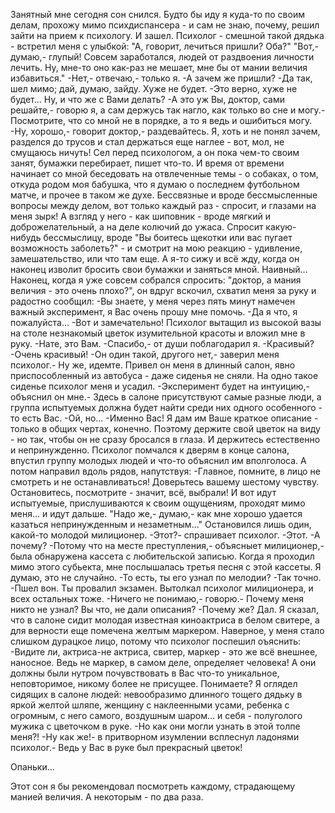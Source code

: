   Занятный мне сегодня сон снился. Будто бы иду я куда-то по своим делам, прохожу мимо психдиспансера - и сам не знаю, почему, решил зайти на прием к психологу. И зашел.
Психолог - смешной такой дядька - встретил меня с улыбкой: "А, говорит, лечиться пришли? Оба?"
"Вот,- думаю,- глупый! Совсем заработался, людей от раздвоения личности лечить. Ну, мне-то оно как-раз не мешает, мне бы от мании величия избавиться."
-Нет,- отвечаю,- только я.
-А зачем же пришли?
-Да так, шел мимо; дай, думаю, зайду. Хуже не будет.
-Это верно, хуже не будет... Ну, и что же с Вами делать?
-А это уж Вы, доктор, сами решайте,- говорю я, а сам держусь так нагло, как только во сне и могу.- Посмотрите, что со мной не в порядке, а то я ведь и ошибиться могу.
-Ну, хорошо,- говорит доктор,- раздевайтесь.
Я, хоть и не понял зачем, разделся до трусов и стал держаться еще наглее - вот, мол, не смущаюсь ничуть! Сел перед психологом, а он пока чем-то своим занят, бумажки перебирает, пишет что-то. И время от времени начинает со мной беседовать на отвлеченные темы - о собаках, о том, откуда родом моя бабушка, что я думаю о последнем футбольном матче, и прочее в таком же духе. Бессвязные и вроде бессмысленные вопросы между делом, вот только каждый раз - спросит, и глазами на меня зырк! А взгляд у него - как шиповник - вроде мягкий и доброжелательный, а на деле колючий до ужаса. Спросит какую-нибудь бессмыслицу, вроде "Вы боитесь щекотки или вас пугает возможность заболеть?" - и смотрит на мою реакцию - удивление, замешательство, или что там еще. А я-то сижу и всё жду, когда он наконец изволит бросить свои бумажки и заняться мной. Наивный...
Наконец, когда я уже совсем собрался спросить: "доктор, а мания величия - это очень плохо?", он вдруг вскочил, схватил меня за руку и радостно сообщил:
-Вы знаете, у меня через пять минут намечен важный эксперимент, я Вас очень прошу мне помочь.
-Да я что, я пожалуйста...
-Вот и замечательно!
Психолог вытащил из высокой вазы на столе незнакомый цветок изумительной красоты и вложил мне в руку.
-Нате, это Вам.
-Спасибо,- от души поблагодарил я.
-Красивый?
-Очень красивый!
-Он один такой, другого нет,- заверил меня психолог.- Ну же, идемте.
Привел он меня в длинный салон, явно приспособленный из автобуса - даже сиденья не сняли. На одно такое сиденье психолог меня и усадил.
-Эксперимент будет на интуицию,- объяснил он мне.- Здесь в салоне присутствуют самые разные люди, а группа испытуемых должна будет найти среди них одного особенного - то есть Вас.
-Ой, но...
-Именно Вас! Я дам им Ваше краткое описание - только в общих чертах, конечно. Поэтому держите свой цветок на виду - но так, чтобы он не сразу бросался в глаза. И держитесь естественно и непринужденно.
Психолог помчался к дверям в конце салона, впустил группу молодых людей и что-то объяснил им вполголоса. А потом направил вдоль рядов, напутствуя:
-Главное, помните, в лицо не смотреть и не останавливаться! Доверьтесь вашему шестому чувству. Остановитесь, посмотрите - значит, всё, выбрали!
И вот идут испытуемые, прислушиваются к своим ощущениям, проходят мимо меня... и идут дальше.
"Надо же,- думаю,- как мне хорошо удается казаться непринужденным и незаметным..."
Остановился лишь один, какой-то молодой милиционер.
-Этот?- спрашивает психолог.
-Этот.
-А почему?
-Потому что на месте преступления,- объясныет милиционер,- была обнаружена кассета с любительской записью. Когда я проходил мимо этого субьекта, мне послышалась третья песня с этой кассеты. Я думаю, это не случайно.
-То есть, ты его узнал по мелодии?
-Так точно.
-Пшел вон. Ты провалил экзамен.
Вытолкал психолог милиционера, и всех остальных тоже.
-Ничего не понимаю,- говорю.- Почему меня никто не узнал? Вы что, не дали описания?
-Почему же? Дал. Я сказал, что в салоне сидит молодая известная киноактриса в белом свитере, а для верности еще помечена желтым маркером.
Наверное, у меня стало слишком дурацкое лицо, потому что психолог поспешил оъяснить:
-Видите ли, актриса-не актриса, свитер, маркер - это же всё внешнее, наносное. Ведь не маркер, в самом деле, определяет человека! А они должны были нутром почувствовать в Вас что-то уникальное, неповторимое, никому более не присущее. Понимаете?
Я оглядел сидящих в салоне людей: невообразимо длинного тощего дядьку в яркой желтой шляпе, женщину с наклеенными усами, ребенка с огромным, с него самого, воздушным шаром... и себя - полуголого мужика с цветочком в руке.
-Но как они могли узнать в этой толпе меня?!
-Ну как же!- в притворном изумлении всплеснул ладонями психолог.- Ведь у Вас в руке был прекрасный цветок!

Опаньки...

Этот сон я бы рекомендовал посмотреть каждому, страдающему манией величия. А некоторым - по два раза.      
